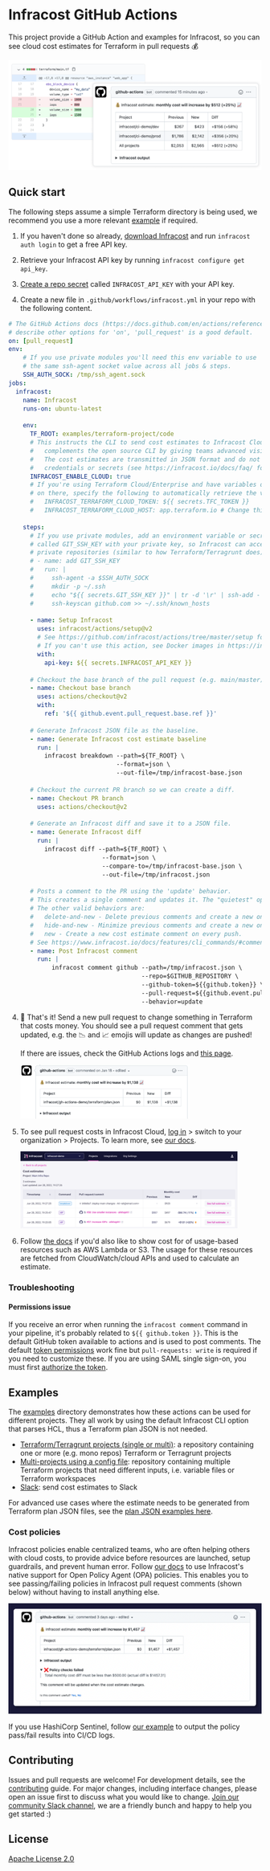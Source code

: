 # Infracost GitHub Actions

This project provide a GitHub Action and examples for Infracost, so you can see cloud cost estimates for Terraform in pull requests 💰

<img src=".github/assets/screenshot.png" alt="Example screenshot" />

## Quick start

The following steps assume a simple Terraform directory is being used, we recommend you use a more relevant [example](#examples) if required.

1. If you haven't done so already, [download Infracost](https://www.infracost.io/docs/#quick-start) and run `infracost auth login` to get a free API key.

2. Retrieve your Infracost API key by running `infracost configure get api_key`.

3. [Create a repo secret](https://docs.github.com/en/actions/configuring-and-managing-workflows/creating-and-storing-encrypted-secrets#creating-encrypted-secrets-for-a-repository) called `INFRACOST_API_KEY` with your API key.

4. Create a new file in `.github/workflows/infracost.yml` in your repo with the following content.

```yaml
# The GitHub Actions docs (https://docs.github.com/en/actions/reference/workflow-syntax-for-github-actions#on)
# describe other options for 'on', 'pull_request' is a good default.
on: [pull_request]
env:
    # If you use private modules you'll need this env variable to use 
    # the same ssh-agent socket value across all jobs & steps. 
    SSH_AUTH_SOCK: /tmp/ssh_agent.sock
jobs:
  infracost:
    name: Infracost
    runs-on: ubuntu-latest

    env:
      TF_ROOT: examples/terraform-project/code
      # This instructs the CLI to send cost estimates to Infracost Cloud. Our SaaS product
      #   complements the open source CLI by giving teams advanced visibility and controls.
      #   The cost estimates are transmitted in JSON format and do not contain any cloud 
      #   credentials or secrets (see https://infracost.io/docs/faq/ for more information).
      INFRACOST_ENABLE_CLOUD: true
      # If you're using Terraform Cloud/Enterprise and have variables or private modules stored
      # on there, specify the following to automatically retrieve the variables:
      #   INFRACOST_TERRAFORM_CLOUD_TOKEN: ${{ secrets.TFC_TOKEN }}
      #   INFRACOST_TERRAFORM_CLOUD_HOST: app.terraform.io # Change this if you're using Terraform Enterprise

    steps:
      # If you use private modules, add an environment variable or secret
      # called GIT_SSH_KEY with your private key, so Infracost can access
      # private repositories (similar to how Terraform/Terragrunt does).
      # - name: add GIT_SSH_KEY
      #   run: |
      #     ssh-agent -a $SSH_AUTH_SOCK
      #     mkdir -p ~/.ssh
      #     echo "${{ secrets.GIT_SSH_KEY }}" | tr -d '\r' | ssh-add -
      #     ssh-keyscan github.com >> ~/.ssh/known_hosts

      - name: Setup Infracost
        uses: infracost/actions/setup@v2
        # See https://github.com/infracost/actions/tree/master/setup for other inputs
        # If you can't use this action, see Docker images in https://infracost.io/cicd
        with:
          api-key: ${{ secrets.INFRACOST_API_KEY }}

      # Checkout the base branch of the pull request (e.g. main/master).
      - name: Checkout base branch
        uses: actions/checkout@v2
        with:
          ref: '${{ github.event.pull_request.base.ref }}'

      # Generate Infracost JSON file as the baseline.
      - name: Generate Infracost cost estimate baseline
        run: |
          infracost breakdown --path=${TF_ROOT} \
                              --format=json \
                              --out-file=/tmp/infracost-base.json

      # Checkout the current PR branch so we can create a diff.
      - name: Checkout PR branch
        uses: actions/checkout@v2

      # Generate an Infracost diff and save it to a JSON file.
      - name: Generate Infracost diff
        run: |
          infracost diff --path=${TF_ROOT} \
                          --format=json \
                          --compare-to=/tmp/infracost-base.json \
                          --out-file=/tmp/infracost.json

      # Posts a comment to the PR using the 'update' behavior.
      # This creates a single comment and updates it. The "quietest" option.
      # The other valid behaviors are:
      #   delete-and-new - Delete previous comments and create a new one.
      #   hide-and-new - Minimize previous comments and create a new one.
      #   new - Create a new cost estimate comment on every push.
      # See https://www.infracost.io/docs/features/cli_commands/#comment-on-pull-requests for other options.
      - name: Post Infracost comment
        run: |
            infracost comment github --path=/tmp/infracost.json \
                                     --repo=$GITHUB_REPOSITORY \
                                     --github-token=${{github.token}} \
                                     --pull-request=${{github.event.pull_request.number}} \
                                     --behavior=update
```

4. 🎉 That's it! Send a new pull request to change something in Terraform that costs money. You should see a pull request comment that gets updated, e.g. the 📉 and 📈 emojis will update as changes are pushed!

    If there are issues, check the GitHub Actions logs and [this page](https://www.infracost.io/docs/troubleshooting/).

    <img src=".github/assets/pr-comment.png" alt="Example pull request" width="70%" />

5. To see pull request costs in Infracost Cloud, [log in](https://dashboard.infracost.io/) > switch to your organization > Projects. To learn more, see [our docs](https://www.infracost.io/docs/infracost_cloud/get_started/).

    <img src=".github/assets/infracost-cloud-runs.png" alt="Infracost Cloud gives team leads, managers and FinOps practitioners visibility across all cost estimates in CI/CD" width="90%" />

6. Follow [the docs](https://www.infracost.io/usage-file) if you'd also like to show cost for of usage-based resources such as AWS Lambda or S3. The usage for these resources are fetched from CloudWatch/cloud APIs and used to calculate an estimate.

### Troubleshooting

#### Permissions issue

If you receive an error when running the `infracost comment` command in your pipeline, it's probably related to `${{ github.token }}`. This is the default GitHub token available to actions and is used to post comments. The default [token permissions](https://docs.github.com/en/actions/learn-github-actions/workflow-syntax-for-github-actions#permissions) work fine but `pull-requests: write` is required if you need to customize these. If you are using SAML single sign-on, you must first [authorize the token](https://docs.github.com/en/enterprise-cloud@latest/authentication/authenticating-with-saml-single-sign-on/authorizing-a-personal-access-token-for-use-with-saml-single-sign-on).

## Examples

The [examples](examples) directory demonstrates how these actions can be used for different projects. They all work by using the default Infracost CLI option that parses HCL, thus a Terraform plan JSON is not needed.
  - [Terraform/Terragrunt projects (single or multi)](examples/terraform-project): a repository containing one or more (e.g. mono repos) Terraform or Terragrunt projects
  - [Multi-projects using a config file](examples/multi-project-config-file): repository containing multiple Terraform projects that need different inputs, i.e. variable files or Terraform workspaces
  - [Slack](examples/slack): send cost estimates to Slack

For advanced use cases where the estimate needs to be generated from Terraform plan JSON files, see the [plan JSON examples here](examples#plan-json-examples).

### Cost policies

Infracost policies enable centralized teams, who are often helping others with cloud costs, to provide advice before resources are launched, setup guardrails, and prevent human error. Follow [our docs](https://www.infracost.io/docs/features/cost_policies/) to use Infracost's native support for Open Policy Agent (OPA) policies. This enables you to see passing/failing policies in Infracost pull request comments (shown below) without having to install anything else.

![](.github/assets/policy-passing-github.png)

If you use HashiCorp Sentinel, follow [our example](examples/sentinel) to output the policy pass/fail results into CI/CD logs.

## Contributing

Issues and pull requests are welcome! For development details, see the [contributing](CONTRIBUTING.md) guide. For major changes, including interface changes, please open an issue first to discuss what you would like to change. [Join our community Slack channel](https://www.infracost.io/community-chat), we are a friendly bunch and happy to help you get started :)

## License

[Apache License 2.0](https://choosealicense.com/licenses/apache-2.0/)

